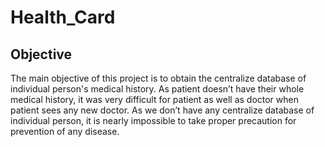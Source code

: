 # Health_Card

## Objective
The main objective of this project is to obtain the centralize database of individual person's medical history.
As patient doesn’t have their whole medical history, it was very difficult for patient as well as doctor when patient sees any new doctor.
As we don’t have any centralize database of individual person, it is nearly impossible to take proper precaution for prevention of any disease.
